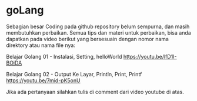 # goLang

Sebagian besar Coding pada github repository belum sempurna, dan masih membutuhkan perbaikan.
Semua tips dan materi untuk perbaikan, bisa anda dapatkan pada video berikut yang bersesuain dengan nomor nama direktory atau nama file nya:

Belajar Golang 01 - Instalasi, Setting, helloWorld https://youtu.be/lfD1I-BOiDA

Belajar Golang 02 - Output Ke Layar, Println, Print, Printf https://youtu.be/7mid-pK5onU

Jika ada pertanyaan silahkan tulis di comment dari video youtube di atas.
